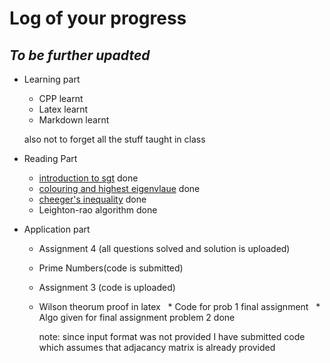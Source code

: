# Log of your progress
## _To be further upadted_
* Learning part
  * CPP learnt
  * Latex learnt
  * Markdown learnt
 
  also not to forget all the stuff taught in class
 
* Reading Part
  * [introduction to sgt](www.cse.iitk.ac.in/users/rmittal/reports/11intro_sgt.pdf) done
  * [colouring and highest eigenvlaue](www.cse.iitk.ac.in/users/rmittal/reports/12color.pdf) done
  * [cheeger's inequality](www.cse.iitk.ac.in/users/rmittal/reports/13cheeger.pdf) done
  * Leighton-rao algorithm done
* Application part
  * Assignment 4 (all questions solved and solution is uploaded)
  * Prime Numbers(code is submitted)
  * Assignment 3 (code is uploaded)
  * Wilson theorum proof in latex
   * Code for prob 1 final assignment
   * Algo given for final assignment problem 2 done  
  
  
  
    note: since input format was not provided I have submitted code which assumes that adjacancy matrix is already provided

